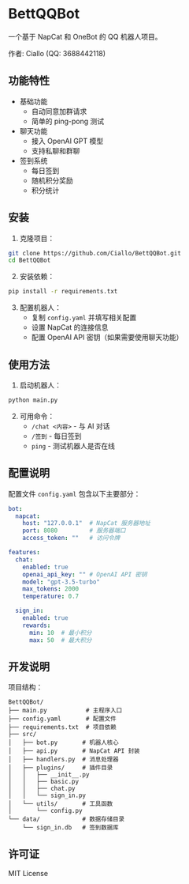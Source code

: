 # BettQQBot

一个基于 NapCat 和 OneBot 的 QQ 机器人项目。

作者: Ciallo (QQ: 3688442118)

## 功能特性

- 基础功能
  - 自动同意加群请求
  - 简单的 ping-pong 测试
- 聊天功能
  - 接入 OpenAI GPT 模型
  - 支持私聊和群聊
- 签到系统
  - 每日签到
  - 随机积分奖励
  - 积分统计

## 安装

1. 克隆项目：
```bash
git clone https://github.com/Ciallo/BettQQBot.git
cd BettQQBot
```

2. 安装依赖：
```bash
pip install -r requirements.txt
```

3. 配置机器人：
   - 复制 `config.yaml` 并填写相关配置
   - 设置 NapCat 的连接信息
   - 配置 OpenAI API 密钥（如果需要使用聊天功能）

## 使用方法

1. 启动机器人：
```bash
python main.py
```

2. 可用命令：
   - `/chat <内容>` - 与 AI 对话
   - `/签到` - 每日签到
   - `ping` - 测试机器人是否在线

## 配置说明

配置文件 `config.yaml` 包含以下主要部分：

```yaml
bot:
  napcat:
    host: "127.0.0.1"  # NapCat 服务器地址
    port: 8080         # 服务器端口
    access_token: ""   # 访问令牌

features:
  chat:
    enabled: true
    openai_api_key: "" # OpenAI API 密钥
    model: "gpt-3.5-turbo"
    max_tokens: 2000
    temperature: 0.7

  sign_in:
    enabled: true
    rewards:
      min: 10  # 最小积分
      max: 50  # 最大积分
```

## 开发说明

项目结构：
```
BettQQBot/
├── main.py           # 主程序入口
├── config.yaml       # 配置文件
├── requirements.txt  # 项目依赖
├── src/
│   ├── bot.py       # 机器人核心
│   ├── api.py       # NapCat API 封装
│   ├── handlers.py  # 消息处理器
│   ├── plugins/     # 插件目录
│   │   ├── __init__.py
│   │   ├── basic.py
│   │   ├── chat.py
│   │   └── sign_in.py
│   └── utils/       # 工具函数
│       └── config.py
└── data/            # 数据存储目录
    └── sign_in.db   # 签到数据库
```

## 许可证

MIT License 